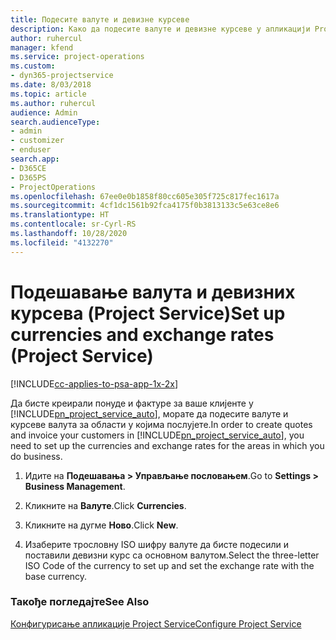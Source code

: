 ```yaml
---
title: Подесите валуте и девизне курсеве
description: Како да подесите валуте и девизне курсеве у апликацији Project Service
author: ruhercul
manager: kfend
ms.service: project-operations
ms.custom:
- dyn365-projectservice
ms.date: 8/03/2018
ms.topic: article
ms.author: ruhercul
audience: Admin
search.audienceType:
- admin
- customizer
- enduser
search.app:
- D365CE
- D365PS
- ProjectOperations
ms.openlocfilehash: 67ee0e0b1858f80cc605e305f725c817fec1617a
ms.sourcegitcommit: 4cf1dc1561b92fca4175f0b3813133c5e63ce8e6
ms.translationtype: HT
ms.contentlocale: sr-Cyrl-RS
ms.lasthandoff: 10/28/2020
ms.locfileid: "4132270"
---
```

# <a name="set-up-currencies-and-exchange-rates-project-service"></a><span data-ttu-id="a15f5-103">Подешавање валута и девизних курсева (Project Service)</span><span class="sxs-lookup"><span data-stu-id="a15f5-103">Set up currencies and exchange rates (Project Service)</span></span>

[!INCLUDE[cc-applies-to-psa-app-1x-2x](../includes/cc-applies-to-psa-app-1x-2x.md)]

<span data-ttu-id="a15f5-104">Да бисте креирали понуде и фактуре за ваше клијенте у [!INCLUDE[pn_project_service_auto](../includes/pn-project-service-auto.md)], морате да подесите валуте и курсеве валута за области у којима послујете.</span><span class="sxs-lookup"><span data-stu-id="a15f5-104">In order to create quotes and invoice your customers in [!INCLUDE[pn_project_service_auto](../includes/pn-project-service-auto.md)], you need to set up the currencies and exchange rates for the areas in which you do business.</span></span>  
  
1.  <span data-ttu-id="a15f5-105">Идите на **Подешавања > Управљање пословањем**.</span><span class="sxs-lookup"><span data-stu-id="a15f5-105">Go to **Settings > Business Management**.</span></span>  
  
2.  <span data-ttu-id="a15f5-106">Кликните на **Валуте**.</span><span class="sxs-lookup"><span data-stu-id="a15f5-106">Click **Currencies**.</span></span>  
  
3.  <span data-ttu-id="a15f5-107">Кликните на дугме **Ново**.</span><span class="sxs-lookup"><span data-stu-id="a15f5-107">Click **New**.</span></span>  
  
4.  <span data-ttu-id="a15f5-108">Изаберите трословну ISO шифру валуте да бисте подесили и поставили девизни курс са основном валутом.</span><span class="sxs-lookup"><span data-stu-id="a15f5-108">Select the three-letter ISO Code of the currency to set up and set the exchange rate with the base currency.</span></span>  
  
### <a name="see-also"></a><span data-ttu-id="a15f5-109">Такође погледајте</span><span class="sxs-lookup"><span data-stu-id="a15f5-109">See Also</span></span>  
 [<span data-ttu-id="a15f5-110">Конфигурисање апликације Project Service</span><span class="sxs-lookup"><span data-stu-id="a15f5-110">Configure Project Service</span></span>](../psa/configure.md)
